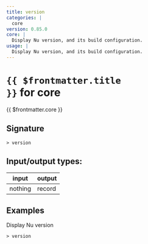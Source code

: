```yaml
---
title: version
categories: |
  core
version: 0.85.0
core: |
  Display Nu version, and its build configuration.
usage: |
  Display Nu version, and its build configuration.
---
```

<!-- This file is automatically generated. Please edit the command in https://github.com/nushell/nushell instead. -->

# <code>{{ $frontmatter.title }}</code> for core

<div class='command-title'>{{ $frontmatter.core }}</div>

## Signature

```> version ```


## Input/output types:

| input   | output |
| ------- | ------ |
| nothing | record |

## Examples

Display Nu version
```nu
> version

```
